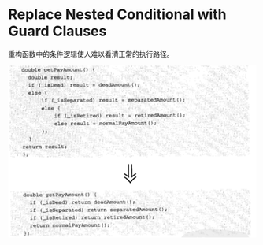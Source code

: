 # Replace Nested Conditional with Guard Clauses

重构函数中的条件逻辑使人难以看清正常的执行路径。

![image-20201206202719443](image-20201206202719443.png)